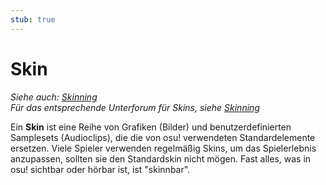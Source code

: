 ```yaml
---
stub: true
---
```


# Skin

*Siehe auch: [Skinning](/wiki/Skinning)*\
*Für das entsprechende Unterforum für Skins, siehe [Skinning](https://osu.ppy.sh/community/forums/15)*

Ein **Skin** ist eine Reihe von Grafiken (Bilder) und benutzerdefinierten Samplesets (Audioclips), die die von osu! verwendeten Standardelemente ersetzen. Viele Spieler verwenden regelmäßig Skins, um das Spielerlebnis anzupassen, sollten sie den Standardskin nicht mögen. Fast alles, was in osu! sichtbar oder hörbar ist, ist "skinnbar".
